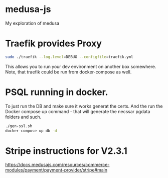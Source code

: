 # medusa-js
My exploration of medusa

# Traefik provides Proxy
```bash
sudo ./traefik --log.level=DEBUG --configfile=traefik.yml
```
This allows you to run your dev environment on another box somewhere.
Note, that traefik could be run from docker-compose as well.

# PSQL running in docker.
To just run the DB and make sure it works generat the certs.
And the run the Docker compose up command - that will generate the necssar
pgdata folders and such.
```bash
./gen-ssl.sh
docker-compose up db -d
```

# Stripe instructions for V2.3.1
https://docs.medusajs.com/resources/commerce-modules/payment/payment-provider/stripe#main

